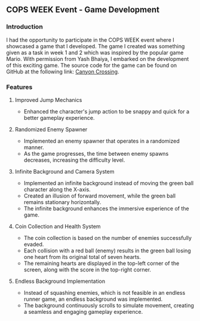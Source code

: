 ## COPS WEEK Event - Game Development

### Introduction
I had the opportunity to participate in the COPS WEEK event where I showcased a game that I developed. The game I created was something given as a task in week 1 and 2 which was inspired by the popular game Mario. With permission from Yash Bhaiya, I embarked on the development of this exciting game. The source code for the game can be found on GitHub at the following link: [Canyon Crossing](https://github.com/darshi1337/Canyon-Crossing).

### Features

1. Improved Jump Mechanics
   - Enhanced the character's jump action to be snappy and quick for a better gameplay experience.

2. Randomized Enemy Spawner
   - Implemented an enemy spawner that operates in a randomized manner.
   - As the game progresses, the time between enemy spawns decreases, increasing the difficulty level.

3. Infinite Background and Camera System
   - Implemented an infinite background instead of moving the green ball character along the X-axis.
   - Created an illusion of forward movement, while the green ball remains stationary horizontally.
   - The infinite background enhances the immersive experience of the game.

4. Coin Collection and Health System
   - The coin collection is based on the number of enemies successfully evaded.
   - Each collision with a red ball (enemy) results in the green ball losing one heart from its original total of seven hearts.
   - The remaining hearts are displayed in the top-left corner of the screen, along with the score in the top-right corner.

5. Endless Background Implementation
   - Instead of squashing enemies, which is not feasible in an endless runner game, an endless background was implemented.
   - The background continuously scrolls to simulate movement, creating a seamless and engaging gameplay experience.